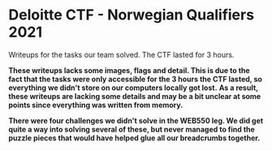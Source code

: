 # Deloitte CTF - Norwegian Qualifiers 2021
Writeups for the tasks our team solved.
The CTF lasted for 3 hours.

**These writeups lacks some images, flags and detail. This is due to the fact that the tasks were only accessible for the 3 hours the CTF lasted, so everything we didn't store on our computers locally got lost.**
**As a result, these writeups are lacking some details and may be a bit unclear at some points since everything was written from memory.**

**There were four challenges we didn't solve in the WEB550 leg. We did get quite a way into solving several of these, but never managed to find the puzzle pieces that would have helped glue all our breadcrumbs together.**